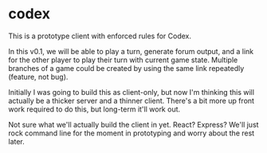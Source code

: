 # codex

This is a prototype client with enforced rules for Codex.

In this v0.1, we will be able to play a turn, generate forum output, and a link for the
other player to play their turn with current game state.  Multiple branches of a game
could be created by using the same link repeatedly (feature, not bug).  

Initially I was going to build this as client-only, but now I'm thinking this will actually
be a thicker server and a thinner client.  There's a bit more up front work required to do this,
but long-term it'll work out.

Not sure what we'll actually build the client in yet.  React? Express? We'll just rock command
line for the moment in prototyping and worry about the rest later.